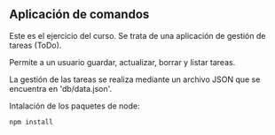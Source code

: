## Aplicación de comandos

Este es el ejercicio del curso. Se trata de una aplicación
de gestión de tareas (ToDo). 

Permite a un usuario guardar, actualizar, borrar y listar tareas. 

La gestión de las tareas
se realiza mediante un archivo JSON que se encuentra en
'db/data.json'.

Intalación de los paquetes de node:

```
npm install
```